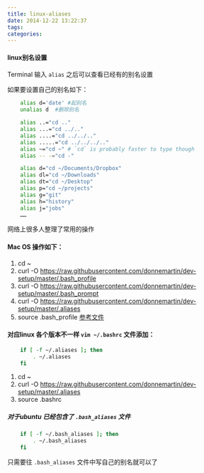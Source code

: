 ```yaml
---
title: linux-aliases
date: 2014-12-22 13:22:37
tags:
categories:
---
```


#### linux别名设置

Terminal 输入 `alias` 之后可以查看已经有的别名设置

如果要设置自己的别名如下：<!-- more -->
```bash
	alias d='date' #起别名
	unalias d  #删除别名

	alias ..="cd .."
	alias ...="cd ../.."  
	alias ....="cd ../../.."
	alias .....="cd ../../../.."
	alias ~="cd ~" # `cd` is probably faster to type though
	alias -- -="cd -"

	alias d="cd ~/Documents/Dropbox"
	alias dl="cd ~/Downloads"
	alias dt="cd ~/Desktop"
	alias p="cd ~/projects"
	alias g="git"
	alias h="history"
	alias j="jobs"
	……
```


网络上很多人整理了常用的操作

#### Mac OS 操作如下：
1. cd ~
2. curl -O https://raw.githubusercontent.com/donnemartin/dev-setup/master/.bash_profile
3. curl -O https://raw.githubusercontent.com/donnemartin/dev-setup/master/.bash_prompt
4. curl -O https://raw.githubusercontent.com/donnemartin/dev-setup/master/.aliases
5. source .bash_profile
[参考文件](https://github.com/donnemartin/dev-setup)

#### 对应linux 各个版本不一样 `vim ~/.bashrc` 文件添加：

```bash
	if [ -f ~/.aliases ]; then
    	. ~/.aliases
	fi
```
1. cd ~
2. curl -O https://raw.githubusercontent.com/donnemartin/dev-setup/master/.aliases
3. source .bashrc

##### 对于ubuntu 已经包含了 `.bash_aliases` 文件

```bash
	if [ -f ~/.bash_aliases ]; then
	    . ~/.bash_aliases
	fi
```
只需要往 `.bash_aliases` 文件中写自己的别名就可以了
